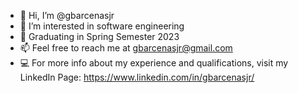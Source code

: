 - 👋  Hi, I’m @gbarcenasjr
- 👀  I’m interested in software engineering
- 🌱  Graduating in Spring Semester 2023
- 📫  Feel free to reach me at gbarcenasjr@gmail.com
- 💻  For more info about my experience and qualifications, visit my LinkedIn Page: https://www.linkedin.com/in/gbarcenasjr/
<!---
gbarcenasjr/gbarcenasjr is a ✨ special ✨ repository because its `README.md` (this file) appears on your GitHub profile.
You can click the Preview link to take a look at your changes.
--->
